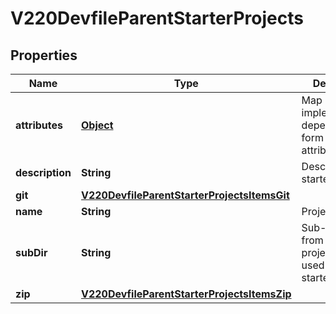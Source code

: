 

# V220DevfileParentStarterProjects

## Properties

Name | Type | Description | Notes
------------ | ------------- | ------------- | -------------
**attributes** | [**Object**](.md) | Map of implementation-dependant free-form YAML attributes. |  [optional]
**description** | **String** | Description of a starter project |  [optional]
**git** | [**V220DevfileParentStarterProjectsItemsGit**](V220DevfileParentStarterProjectsItemsGit.md) |  |  [optional]
**name** | **String** | Project name | 
**subDir** | **String** | Sub-directory from a starter project to be used as root for starter project. |  [optional]
**zip** | [**V220DevfileParentStarterProjectsItemsZip**](V220DevfileParentStarterProjectsItemsZip.md) |  |  [optional]



